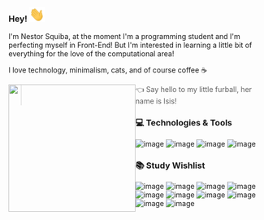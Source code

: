 ### Hey! <img src="https://raw.githubusercontent.com/ABSphreak/ABSphreak/master/gifs/Hi.gif" width="30px">
I'm Nestor Squiba, at the moment I'm a programming student and I'm perfecting myself in Front-End! 
But I'm interested in learning a little bit of everything for the love of the computational area!

I love technology, minimalism, cats, and of course coffee ☕

<img align="left" src="https://instagram.faju1-1.fna.fbcdn.net/v/t51.2885-15/328602442_3319352941662062_1074445166756712992_n.jpg?stp=dst-jpg_e35&_nc_ht=instagram.faju1-1.fna.fbcdn.net&_nc_cat=102&_nc_ohc=pRjkcdZnJUcAX9NuuXt&edm=ACWDqb8BAAAA&ccb=7-5&ig_cache_key=MzAzMDg4ODA5OTA0ODA3NTUzMA%3D%3D.2-ccb7-5&oh=00_AfAIIchSkisYMuZl840dMEI7VLGnbr7lehjq6szCZfMkGA&oe=64063F17&_nc_sid=1527a3" width="250" height="250"> 

> :point_left: Say hello to my little furball, her name is Isis!

### 💻 Technologies & Tools
![image](https://img.shields.io/badge/CSS3-1572B6?style=for-the-badge&logo=css3&logoColor=white)
![image](https://img.shields.io/badge/HTML5-E34F26?style=for-the-badge&logo=html5&logoColor=white)
![image](https://img.shields.io/badge/GIT-E44C30?style=for-the-badge&logo=git&logoColor=white)
![image](https://img.shields.io/badge/JavaScript-323330?style=for-the-badge&logo=javascript&logoColor=F7DF1E)

### 📚 Study Wishlist
![image](https://img.shields.io/badge/Arduino-00979D?style=for-the-badge&logo=Arduino&logoColor=white)
![image](https://img.shields.io/badge/Angular-DD0031?style=for-the-badge&logo=angular&logoColor=white)
![image](https://img.shields.io/badge/Node.js-339933?style=for-the-badge&logo=nodedotjs&logoColor=white)
![image](https://img.shields.io/badge/C-00599C?style=for-the-badge&logo=c&logoColor=white)
![image](https://img.shields.io/badge/C%2B%2B-00599C?style=for-the-badge&logo=c%2B%2B&logoColor=white)
![image](https://img.shields.io/badge/C%23-239120?style=for-the-badge&logo=c-sharp&logoColor=white)
![image](https://img.shields.io/badge/Python-FFD43B?style=for-the-badge&logo=python&logoColor=blue)
![image](https://img.shields.io/badge/Ruby-CC342D?style=for-the-badge&logo=ruby&logoColor=white)
![image](https://img.shields.io/badge/Swift-FA7343?style=for-the-badge&logo=swift&logoColor=white)
![image](https://img.shields.io/badge/TypeScript-007ACC?style=for-the-badge&logo=typescript&logoColor=white)


<!--
**nestorsquiba/nestorsquiba** is a ✨ _special_ ✨ repository because its `README.md` (this file) appears on your GitHub profile.

Here are some ideas to get you started:

- 🔭 I’m currently working on ...
- 🌱 I’m currently learning ...
- 👯 I’m looking to collaborate on ...
- 🤔 I’m looking for help with ...
- 💬 Ask me about ...
- 📫 How to reach me: ...
- 😄 Pronouns: ...
- ⚡ Fun fact: ...
-->
